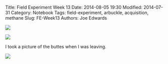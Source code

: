 Title: Field Experiment Week 13
Date: 2014-08-05 19:30
Modified: 2014-07-31
Category: Notebook
Tags: field-experiment, arbuckle, acquisition, methane 
Slug: FE-Week13
Authors: Joe Edwards


![]({filename}/images/ArbuckleField/fieldw13.jpg)


![]({filename}/images/ArbuckleField/plantsw13.jpg)

I took a picture of the buttes when I was leaving.

![]({filename}/images/ArbuckleField/buttesw13.jpg)
